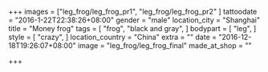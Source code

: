 +++
images = ["leg_frog/leg_frog_pr1", "leg_frog/leg_frog_pr2"
]
tattoodate = "2016-1-22T22:38:26+08:00"
gender = "male"
location_city = "Shanghai"
title = "Money frog"
tags = [
  "frog",
  "black and gray",
]
bodypart = [
  "leg",
]
style = [
  "crazy",
]
location_country = "China"
extra = ""
date = "2016-12-18T19:26:07+08:00"
image = "leg_frog/leg_frog_final"
made_at_shop = ""

+++
